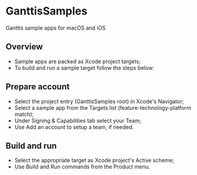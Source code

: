 # GanttisSamples
Ganttis sample apps for macOS and iOS

## Overview
- Sample apps are packed as Xcode project targets;
- To build and run a sample target follow the steps below:

## Prepare account
- Select the project entry (GanttisSamples root) in Xcode's Navigator;
- Select a sample app from the Targets list (feature-technology-platform match);
- Under Signing & Capabilities tab select your Team;
- Use Add an account to setup a team, if needed.

## Build and run
- Select the appropriate target as Xcode project's Active scheme;
- Use Build and Run commands from the Product menu.
